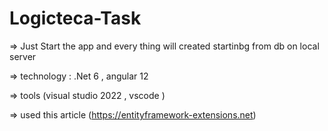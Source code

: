 # Logicteca-Task
=> Just Start the app and every thing will created startinbg from db on local server 


=> technology : .Net 6 , angular 12


=> tools (visual studio 2022 , vscode )



=> used this article (https://entityframework-extensions.net)




